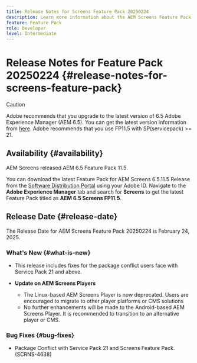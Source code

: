 ```yaml
---
title: Release Notes for Screens Feature Pack 20250224
description: Learn more information about the AEM Screens Feature Pack 20250224 that was released on February 24, 2025.
feature: Feature Pack
role: Developer
level: Intermediate
---
```

# Release Notes for Feature Pack 20250224 {#release-notes-for-screens-feature-pack}

 >[!CAUTION]
 >Adobe recommends that you upgrade to the latest version of 6.5 Adobe Experience Manager (AEM 6.5). You can get the latest version information from [here](https://experienceleague.adobe.com/en/docs/experience-manager-65/content/release-notes/release-notes).
 >Adobe recommends that you use FP11.5 with SP(servicepack) >= 21. 
 

## Availability {#availability}

 AEM Screens released AEM 6.5 Feature Pack 11.5.

 You can download the latest Feature Pack for AEM Screens 6.5.11.5 Release from the [Software Distribution Portal](https://experience.adobe.com/#/downloads/content/software-distribution/en/aem.html) using your Adobe ID. Navigate to the **Adobe Experience Manager** tab and search for **Screens** to get the latest Feature Pack titled as **AEM 6.5 Screens FP11.5**.

## Release Date {#release-date}

 The Release Date for AEM Screens Feature Pack 20250224 is February 24, 2025.

### What's New {#what-is-new}

 * This release includes fixes for the package conflict users face with Service Pack 21 and above.
 
 * **Update on AEM Screens Players**
    * The Linux-based AEM Screens Player is now deprecated. Users are encouraged to migrate to other player platforms or CMS solutions
    * No further enhancements will be made to the Android-based AEM Screens Player. It is recommended to transition to an alternative player or CMS.

### Bug Fixes {#bug-fixes}

* Package Conflict with Service Pack 21 and Screens Feature Pack. (SCRNS-4638)
